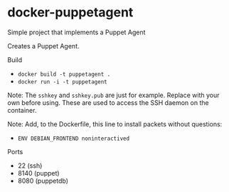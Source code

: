 docker-puppetagent
==================

Simple project that implements a Puppet Agent

Creates a Puppet Agent.

Build

* `docker build -t puppetagent .`
* `docker run -i -t puppetagent`

Note: The `sshkey` and `sshkey.pub` are just for example.  Replace with your own
before using.  These are used to access the SSH daemon on the container.

Note: Add, to the Dockerfile, this line to install packets without questions:

* `ENV DEBIAN_FRONTEND noninteractived`

Ports

* 22 (ssh)
* 8140 (puppet)
* 8080 (puppetdb)
